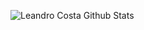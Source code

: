 ![Leandro Costa Github Stats](https://github-readme-stats.vercel.app/api?username=leandrocgsi&show_icons=true&theme=vue)
